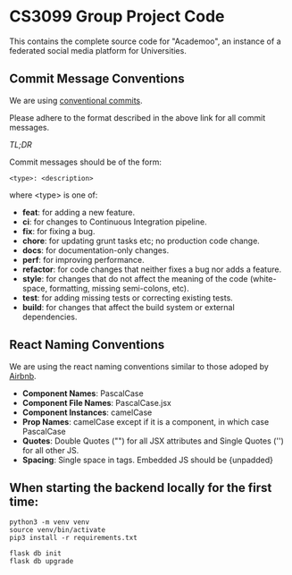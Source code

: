 # CS3099 Group Project Code

This contains the complete source code for "Academoo", an instance of a federated social media platform for Universities. 

## Commit Message Conventions 

We are using [conventional commits](https://www.conventionalcommits.org/en/v1.0.0/). 

Please adhere to the format described in the above link for all commit messages. 

*TL;DR*

Commit messages should be of the form:

```
<type>: <description>
```

where \<type> is one of:

- **feat**: for adding a new feature.
- **ci**: for changes to Continuous Integration pipeline. 
- **fix**: for fixing a bug.
- **chore**: for updating grunt tasks etc; no production code change.
- **docs**: for documentation-only changes.
- **perf**: for improving performance.
- **refactor**: for code changes that neither fixes a bug nor adds a feature.
- **style**: for changes that do not affect the meaning of the code (white-space, formatting, missing semi-colons, etc).
- **test**: for adding missing tests or correcting existing tests.
- **build**: for changes that affect the build system or external dependencies.

## React Naming Conventions

We are using the react naming conventions similar to those adoped by [Airbnb](https://github.com/airbnb/javascript/tree/master/react#naming).

- **Component Names**: PascalCase
- **Component File Names**: PascalCase.jsx
- **Component Instances**: camelCase
- **Prop Names**: camelCase except if it is a component, in which case PascalCase
- **Quotes**: Double Quotes ("") for all JSX attributes and Single Quotes ('') for all other JS. 
- **Spacing**: Single space in <SelfClosing /> tags. Embedded JS should be {unpadded}

## When starting the backend locally for the first time:

```
python3 -m venv venv
source venv/bin/activate
pip3 install -r requirements.txt

flask db init
flask db upgrade
```
